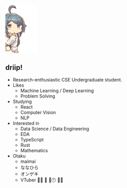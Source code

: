 <img src="https://raw.githubusercontent.com/Dogdriip/Dogdriip/master/koboshi.png" width="100px">

## driip!

- Research-enthusiastic CSE Undergraduate student.
- Likes
  - Machine Learning / Deep Learning
  - Problem Solving
- Studying
  - React
  - Computer Vision
  - NLP
- Interested in
  - Data Science / Data Engineering
  - EDA
  - TypeScript
  - Rust
  - Mathematics
- Otaku
  - maimai
  - ななひら
  - オンゲキ
  - VTuber 🥐🌿 🍙 🏰🕛 🐶💙
